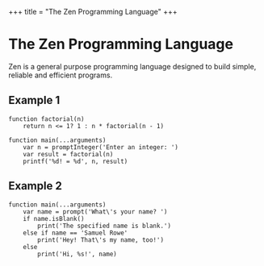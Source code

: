 +++
title = "The Zen Programming Language"
+++

# The Zen Programming Language

Zen is a general purpose programming language designed to build simple, reliable
and efficient programs.

## Example 1

```
function factorial(n)
    return n <= 1? 1 : n * factorial(n - 1)

function main(...arguments)
    var n = promptInteger('Enter an integer: ')
    var result = factorial(n)
    printf('%d! = %d', n, result)
```

## Example 2

```
function main(...arguments)
    var name = prompt('What\'s your name? ')
    if name.isBlank()
        print('The specified name is blank.')
    else if name == 'Samuel Rowe'
        print('Hey! That\'s my name, too!')
    else
        print('Hi, %s!', name)
```